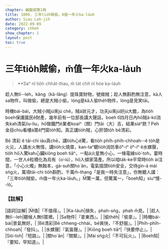 ```yaml
---
chapter: 鹹酸甜第1冊
title: 1009. 三年tio̍h賊偷，m̄值一年火ka-la̍uh
author: Siau Lah-jih
date: 2022-09-09
category: chheh
show_chapter: 1
layout: post
toc: true
---
```

  



# 三年tio̍h賊偷，m̄值一年火ka-la̍uh
>**Saⁿ nî tio̍h chha̍t-thau, m̄ ta̍t chi̍t nî hóe ka-la̍uh




 
趁人無tī--leh，kâng（kā-lâng）提珠寶財物，號做賊；趁人無斟酌無注意，kā人sa物件，叫做偷，總是大賊小偷，lóng是kā人偷the̍h物件，lóng是見笑tāi。

時機bái-bái，大賊小賊jú來jú chē，賊á狀元才，功夫jú來jú好jú大膽，為tio̍h boeh保護國民ê財產，幾年前有一位部長講大聲話，boeh tī四月日內hō͘賊á-kó͘消失kah清氣liu-liu，hō͘做鐵門ê業者koaiⁿ（關）門tāi（大）吉，結果siáⁿ款？Peh金目chiu看樓á厝ê門窗to̍h知。真正講tio̍h賊，心肝頭to̍h bē清彩。

Bē 清彩 ê tāi-chì iáu真chē，講tio̍h心ē驚，看tio̍h phi̍h-phi̍h-chhoah--ê to̍h是火災，人講水火無情，講tio̍h火燒厝，kan-taⁿ聽tio̍h消防車ō͘ⁿ-iⁿ ō͘ⁿ-iⁿ ê水螺聲，tio̍h hō͘人驚kah心臟kiōng boeh tiāⁿ，一點á火星無小心，一條電線siò͘-to͘h，霎時間，一世人ê粒積化為烏有（o͘-iú），hō͘人傾家蕩產。所以咱ta̍k-ke平常時tio̍h ài注意，「小心火燭」無蝕本，gà-suh關ho͘ ân，電氣插頭tio̍h安全，交待gín-á mài sńg火，萬項tāi-chì tio̍h斟酌，千萬m̄-thang「是我一時失注意」，你無聽人講：「三年tio̍h賊偷，m̄值一年火ka-la̍uh。」M̄驚一萬，但驚萬一，「boeh知」siuⁿ慢--lò͘。





### 【註解】

|語詞|註解|
|M̄值|『不值得』。|
|Ka-la̍uh|損失，phah-sńg，phah m̄見。|
|趁人無tī--leh|聽候人無tī厝裡。|
|Sa物件|『拿東西』。|
|偷the̍h|『偷拿』。|
|時機bái-bái|景氣無好。|
|Bē清彩|Bē chheng-chhái，bē爽快，『不舒服』。|
|Phi̍h-phi̍h-chhoah|『發抖』。|
|水螺聲|『氣笛聲』。|
|Kiōng boeh tiāⁿ|『快要停止』。|
|Siò͘-to͘h|『短路』。|
|關ho͘ ân|『關緊』。|
|Mài sńg火|『不可玩火』。|
|Boeh知|『要知，早知道』。|

